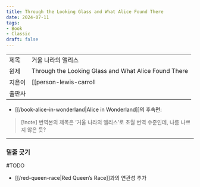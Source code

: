 ```yaml
---
title: Through the Looking Glass and What Alice Found There
date: 2024-07-11
tags:
- Book
- Classic
draft: false
---
```


| | |
| --- | --- |
| 제목 | 거울 나라의 앨리스 |
| 원제 | Through the Looking Glass and What Alice Found There |
| 지은이 | [[person-lewis-carroll|Lewis Carroll]] |
| 출판사 | |

- [[/book-alice-in-wonderland|Alice in Wonderland]]의 후속편:


> [!note] 번역본의 제목은 ‘거울 나라의 앨리스’로 초월 번역 수준인데, 나름 나쁘지 않은 듯?


---
### 밑줄 긋기

#TODO
- [[/red-queen-race|Red Queen’s Race]]과의 연관성 추가


